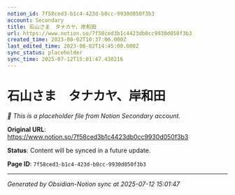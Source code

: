 ```yaml
---
notion_id: 7f58ced3-b1c4-423d-b0cc-9930d050f3b3
account: Secondary
title: 石山さま　タナカヤ、岸和田
url: https://www.notion.so/7f58ced3b1c4423db0cc9930d050f3b3
created_time: 2023-08-02T10:37:00.000Z
last_edited_time: 2023-08-02T14:45:00.000Z
sync_status: placeholder
sync_time: 2025-07-12T15:01:47.430216
---
```


# 石山さま　タナカヤ、岸和田

*🔄 This is a placeholder file from Notion Secondary account.*

**Original URL**: https://www.notion.so/7f58ced3b1c4423db0cc9930d050f3b3

**Status**: Content will be synced in a future update.

**Page ID**: `7f58ced3-b1c4-423d-b0cc-9930d050f3b3`

---

*Generated by Obsidian-Notion sync at 2025-07-12 15:01:47*
